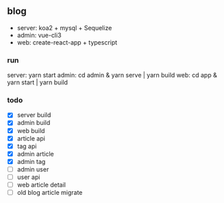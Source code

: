 ## blog
- server: koa2 + mysql + Sequelize
- admin: vue-cli3
- web: create-react-app + typescript

### run
server: yarn start
admin: cd admin & yarn serve | yarn build
web: cd app & yarn start | yarn build

### todo
- [x] server build
- [x] admin build
- [x] web build
- [x] article api
- [x] tag api
- [x] admin article 
- [x] admin tag
- [ ] admin user
- [ ] user api
- [ ] web article detail
- [ ] old blog article migrate